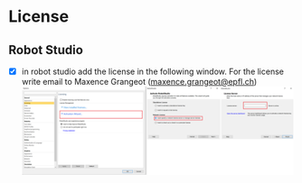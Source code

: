 # License

## Robot Studio

- [x] in robot studio add the license in the following window. For the license write email to Maxence Grangeot (maxence.grangeot@epfl.ch)
![alt text](license.png "Logo Title Text 1")

